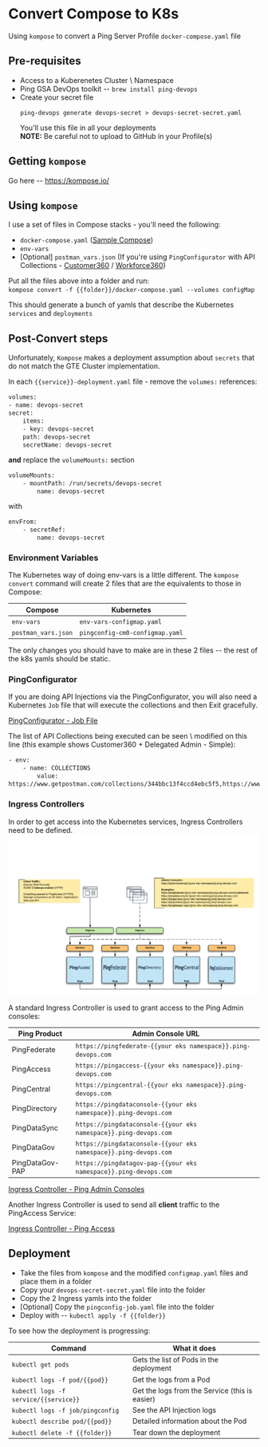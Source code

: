 # Convert Compose to K8s
 Using `kompose` to convert a Ping Server Profile `docker-compose.yaml` file

## Pre-requisites
* Access to a Kuberenetes Cluster \ Namespace
* Ping GSA DevOps toolkit -- `brew install ping-devops`
* Create your secret file  
    ```
    ping-devops generate devops-secret > devops-secret-secret.yaml
    ```
    You'll use this file in all your deployments  
    **NOTE:**  Be careful not to upload to GitHub in your Profile(s)

 ## Getting `kompose`
 Go here -- https://kompose.io/

 ## Using `kompose`
I use a set of files in Compose stacks - you'll need the following:
* `docker-compose.yaml` ([Sample Compose](docker-compose.yaml))
* `env-vars`
* [Optional] `postman_vars.json` (If you're using `PingConfigurator` with API Collections - [Customer360](https://github.com/pingidentity/Customer360) / [Workforce360](https://github.com/pingidentity/Workforce360))

Put all the files above into a folder and run:  
`kompose convert -f {{folder}}/docker-compose.yaml --volumes configMap`

This should generate a bunch of yamls that describe the Kubernetes `services` and `deployments`

## Post-Convert steps
Unfortunately, `Kompose` makes a deployment assumption about `secrets` that do not match the GTE Cluster implementation.

In each `{{service}}-deployment.yaml` file - remove the `volumes:` references:

```
volumes:
- name: devops-secret
secret:
    items:
    - key: devops-secret
    path: devops-secret
    secretName: devops-secret
```
**and** replace the `volumeMounts:` section
```
volumeMounts:
    - mountPath: /run/secrets/devops-secret
        name: devops-secret
```

with

```
envFrom:
    - secretRef:
        name: devops-secret
```
### Environment Variables
The Kubernetes way of doing env-vars is a little different. The `kompose convert` command will create 2 files that are the equivalents to those in Compose:

| Compose | Kubernetes |
| ----- | ----- |
| `env-vars` | `env-vars-configmap.yaml` |
| `postman_vars.json` | `pingconfig-cm0-configmap.yaml` |

The only changes you should have to make are in these 2 files -- the rest of the k8s yamls should be static.

### PingConfigurator
If you are doing API Injections via the PingConfigurator, you will also need a Kubernetes `Job` file that will execute the collections and then Exit gracefully.

[PingConfigurator - Job File](pingconfig-job.yaml)

The list of API Collections being executed can be seen \ modified on this line (this example shows Customer360 + Delegated Admin - Simple):
```
- env:
    - name: COLLECTIONS
        value: https://www.getpostman.com/collections/344bbc13f4ccd4ebc5f5,https://www.getpostman.com/collections/213af84dea3cbc210516
```

### Ingress Controllers
In order to get access into the Kubernetes services, Ingress Controllers need to be defined.  
![Kubernetes - Ingress Controllers](PingSolutions-K8s-Deployments.png)

A standard Ingress Controller is used to grant access to the Ping Admin consoles:

| Ping Product | Admin Console URL |
| ----- | ----- |
| PingFederate | `https://pingfederate-{{your eks namespace}}.ping-devops.com` |
| PingAccess | `https://pingaccess-{{your eks namespace}}.ping-devops.com` |
| PingCentral | `https://pingcentral-{{your eks namespace}}.ping-devops.com` |
| PingDirectory | `https://pingdataconsole-{{your eks namespace}}.ping-devops.com` |
| PingDataSync | `https://pingdataconsole-{{your eks namespace}}.ping-devops.com` |
| PingDataGov | `https://pingdataconsole-{{your eks namespace}}.ping-devops.com` |
| PingDataGov-PAP | `https://pingdatagov-pap-{{your eks namespace}}.ping-devops.com` |

[Ingress Controller - Ping Admin Consoles](pingadminconsoles-ingress.yaml)

Another Ingress Controller is used to send all **client** traffic to the PingAccess Service:  

[Ingress Controller - Ping Access](pingaccess-ingress.yaml)

## Deployment
* Take the files from `kompose` and the modified `configmap.yaml` files and place them in a folder
* Copy your `devops-secret-secret.yaml` file into the folder
* Copy the 2 Ingress yamls into the folder
* [Optional] Copy the `pingconfig-job.yaml` file into the folder
* Deploy with -- `kubectl apply -f {{folder}}`

To see how the deployment is progressing:

| Command | What it does |
| ----- | ----- | 
| `kubectl get pods` | Gets the list of Pods in the deployment |
| `kubectl logs -f pod/{{pod}}` | Get the logs from a Pod |
| `kubectl logs -f service/{{service}}` | Get the logs from the Service (this is easier) |
| `kubectl logs -f job/pingconfig` | See the API Injection logs |
| `kubectl describe pod/{{pod}}` | Detailed information about the Pod |
| `kubectl delete -f {{folder}}` | Tear down the deployment |